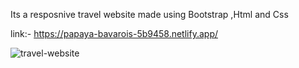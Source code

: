 
Its a resposnive travel website made using Bootstrap ,Html and Css

link:- https://papaya-bavarois-5b9458.netlify.app/


![travel-website](https://github.com/govindpg/Travlingo-travel-website/assets/72184197/cc465907-e4b2-424c-a136-14c228427f6c)
